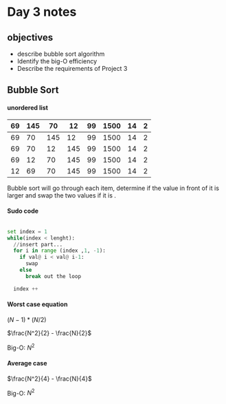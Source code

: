 # Day 3 notes

## objectives

- describe bubble sort algorithm
- Identify the big-O efficiency
- Describe the requirements of Project 3

## Bubble Sort

#### unordered list

 | 69 | 145 | 70 | 12 | 99 | 1500 | 14 | 2 |
 | -- | --- | -- | -- | -- | ---- | -- | - |
 | 69 | 70  |145 | 12 | 99 | 1500 | 14 | 2 |
 | 69 | 70  | 12 |145 | 99 | 1500 | 14 | 2 |
 | 69 | 12  | 70 |145 | 99 | 1500 | 14 | 2 |
 | 12 | 69  | 70 | 145 | 99 | 1500 | 14 | 2 |

 Bubble sort will go through each item, determine if the value in front of it is larger and swap the two values if it is
 .

#### Sudo code

``` python

set index = 1
while(index < lenght):
  //insert part...
  for i in range (index ,1, -1):
    if val@ i < val@ i-1:
      swap
    else
      break out the loop

  index ++
```

#### Worst case equation

$(N-1)*(N/2)$

$\frac{N^2}{2} - \frac{N}{2}$

Big-O: $N^2$

#### Average case

$\frac{N^2}{4} - \frac{N}{4}$

Big-O: $N^2$
